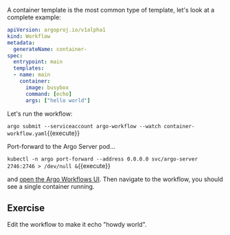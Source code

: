 A container template is the most common type of template, let's look at a complete example:

```yaml
apiVersion: argoproj.io/v1alpha1
kind: Workflow
metadata:
  generateName: container-
spec:
  entrypoint: main
  templates:
  - name: main
    container:
      image: busybox
      command: [echo]
      args: ["hello world"]
```

Let's run the workflow:

`argo submit --serviceaccount argo-workflow --watch container-workflow.yaml`{{execute}}

Port-forward to the Argo Server pod...

`kubectl -n argo port-forward --address 0.0.0.0 svc/argo-server 2746:2746 > /dev/null &`{{execute}}

<!-- markdown-link-check-disable-next-line -->
and [open the Argo Workflows UI]({{TRAFFIC_HOST1_2746}}/workflows/argo?limit=50). Then navigate to the workflow, you should see a single container running.

## Exercise

Edit the workflow to make it echo "howdy world".
